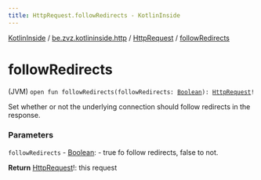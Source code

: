 ```yaml
---
title: HttpRequest.followRedirects - KotlinInside
---
```


[KotlinInside](../../index.html) / [be.zvz.kotlininside.http](../index.html) / [HttpRequest](index.html) / [followRedirects](./follow-redirects.html)

# followRedirects

(JVM) `open fun followRedirects(followRedirects: `[`Boolean`](https://kotlinlang.org/api/latest/jvm/stdlib/kotlin/-boolean/index.html)`): `[`HttpRequest`](index.html)`!`

Set whether or not the underlying connection should follow redirects in the response.

### Parameters

`followRedirects` - [Boolean](https://kotlinlang.org/api/latest/jvm/stdlib/kotlin/-boolean/index.html): - true fo follow redirects, false to not.

**Return**
[HttpRequest](index.html)!: this request

